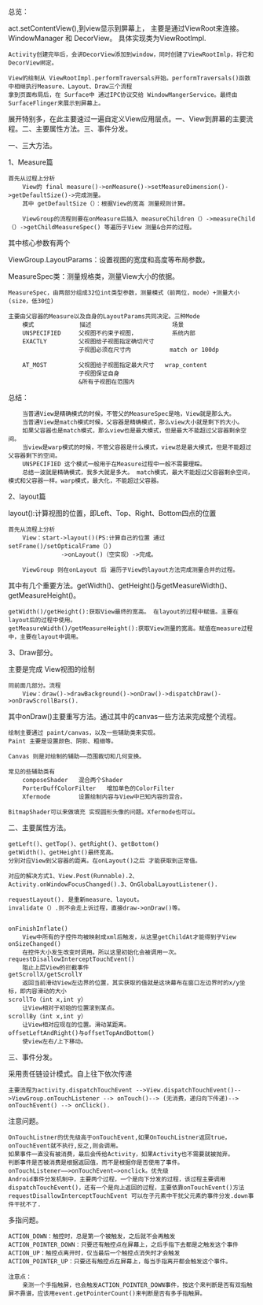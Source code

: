 总览：
    
act.setContentView(),到view显示到屏幕上， 主要是通过ViewRoot来连接。WindowManager 和 DecorView。
具体实现类为ViewRootImpl.

    Activity创建完毕后，会讲DecorView添加到window，同时创建了ViewRootImlp，将它和DecorView绑定。
    

~~~
View的绘制从 ViewRootImpl.performTraversals开始。performTraversals()函数中相继执行Measure、Layout、Draw三个流程
拿到页面布局后，在 Surface中 通过IPC协议交给 WindowMangerService。最终由SurfaceFlinger来展示到屏幕上。
~~~
展开特别多，在此主要速过一遍自定义View应用层点。一、View到屏幕的主要流程。二、主要属性方法。三、事件分发。

一、三大方法。
    
1、Measure篇
    
    首先从过程上分析
        View的 final measure()->onMeasure()->setMeasureDimension()->getDefaultSize()->完成测量。
        其中 getDefaultSize（）：根据View的宽高 测量规则计算。
        
        ViewGroup的流程则要在onMeasure后插入 measureChildren（）->measureChild（）->getChildMeasureSpec() 等遍历子View 测量&合并的过程。
        
        
其中核心参数有两个 

ViewGroup.LayoutParams：设置视图的宽度和高度等布局参数。

MeasureSpec类：测量规格类，测量View大小的依据。
    
    MeasureSpec，由两部分组成32位int类型参数，测量模式（前两位，mode）+测量大小(size，低30位)
    
    主要由父容器的Measure以及自身的LayoutParams共同决定。三种Mode
        模式             描述                       场景
        UNSPECIFIED     父视图不约束子视图，          系统内部
        EXACTLY         父视图给子视图指定确切尺寸
                        子视图必须在尺寸内           match or 100dp  
                               
        AT_MOST         父视图给子视图指定最大尺寸   wrap_content
                        子视图保证自身 
                        &所有子视图在范围内
        
   
   
   总结：
        
        当普通View是精确模式的时候，不管父的MeasureSpec是啥，View就是那么大。
        当普通View是match模式时候，父容器是精确模式，那么view大小就是剩下的大小。
        如果父容器也是match模式，那么view也是最大模式，但是最大不能超过父容器剩余空间。
        当view是warp模式的时候，不管父容器是什么模式，view总是最大模式，但是不能超过父容器剩下的空间。
        UNSPECIFIED 这个模式一般用于在Measure过程中一般不需要理睬。
        总结一波就是精确模式，我多大就是多大。 match模式，最大不能超过父容器剩余空间，模式和父容器一样。warp模式，最大化，不能超过父容器。
        
2、layout篇

layout():计算视图的位置，即Left、Top、Right、Bottom四点的位置

    首先从流程上分析
        View：start->layout()(PS:计算自己的位置 通过setFrame()/setOpticalFrame（）)
                   ->onLayout()（空实现）->完成。
                   
        ViewGroup 则在onLayout 后 遍历子View的layout方法完成测量合并的过程。
        
其中有几个重要方法。getWidth()、getHeight()与getMeasureWidth()、getMeasureHeight()。

    getWidth()/getHeight():获取View最终的宽高。 在layout的过程中赋值。主要在layout后的过程中使用。
    getMeasureWidth()/getMeasureHeight():获取View测量的宽高。赋值在measure过程中，主要在layout中调用。
    

3、Draw部分。

主要是完成 View视图的绘制

    同前面几部分。流程
        View：draw()->drawBackground()->onDraw()->dispatchDraw()->onDrawScrollBars().
        
其中onDraw()主要重写方法。通过其中的canvas一些方法来完成整个流程。
    
    绘制主要通过 paint/canvas，以及一些辅助类来实现。
    Paint 主要是设置颜色、阴影、粗细等。
    
    Canvas 则是对绘制的辅助——范围裁切和几何变换。
    
    常见的些辅助类有
        composeShader   混合两个Shader
        PorterDuffColorFilter   增加单色的ColorFilter
        Xfermode        设置绘制内容与View中已知内容的混合。 
        
    BitmapShader可以来做填充 实现圆形头像的问题。Xfermode也可以。
    
    

二、主要属性方法。

    getLeft()、getTop()、getRight()、getBottom()
    getWidth()、getHeight()最终宽高。
    分别对应View到父容器的距离。在onLayout()之后 才能获取到正常值。
    
    对应的解决方式1、View.Post(Runnable).2、Activity.onWindowFocusChanged().3、OnGlobalLayoutListener().
    
    requestLayout(). 是重新measure、layout。
    invalidate（）.则不会走上诉过程，直接draw->onDraw()等。
    
    
    onFinishInflate() 
        View中所有的子控件均被映射成xml后触发，从这里getChildAt才能得到子View
    onSizeChanged()
        在控件大小发生改变时调用。所以这里初始化会被调用一次。
    requestDisallowInterceptTouchEvent()
        阻止上层View的拦截事件
    getScrollX/getScrollY
        返回当前滑动View左边界的位置，其实获取的值就是这块幕布在窗口左边界时的x/y坐标，即内容滑动的大小
    scrollTo（int x,int y）
        让View相对于初始的位置滚到某点。
    scrollBy（int x,int y）
        让View相对应现在的位置。滑动某距离。
    offsetLeftAndRight()与offsetTopAndBottom()
        使view左右/上下移动。
        

三、事件分发。

采用责任链设计模式。自上往下依次传递
    
    主要流程为activity.dispatchTouchEvent -->View.dispatchTouchEvent()-->ViewGroup.onTouchListener --> onTouch()--> (无消费，递归向下传递)--> onTouchEvent() --> onClick().
    
 
注意问题。
    
    OnTouchListner的优先级高于onTouchEvent,如果OnTouchListner返回true，onTouchEvent就不执行,反之,则会调用。
    如果事件一直没有被消费，最后会传给Activity，如果Activity也不需要就被抛弃。
    判断事件是否被消费是根据返回值，而不是根据你是否使用了事件。
    onTouchListener—–>onTouchEvent—>onclick。优先级
    Android事件分发机制中，主要两个过程，一个是向下分发的过程，该过程主要调用dispatchTouchEvent()，还有一个是向上返回的过程，主要依靠onTouchEvent()方法
    requestDisallowInterceptTouchEvent 可以在子元素中干扰父元素的事件分发.down事件干扰不了.
    
多指问题。
    
    ACTION_DOWN：触控时，总是第一个被触发，之后就不会再触发
    ACTION_POINTER_DOWN：只要还有触控点在屏幕上，之后手指下去都是之触发这个事件
    ACTION_UP：触控点离开时，仅当最后一个触控点消失时才会触发
    ACTION_POINTER_UP：只要还有触控点在屏幕上，每当手指离开都会触发这个事件。
    
    注意点：
        亲测一个手指触屏，也会触发ACTION_POINTER_DOWN事件，按这个来判断是否有双指触屏不靠谱，应该用event.getPointerCount()来判断是否有多手指触屏。
    